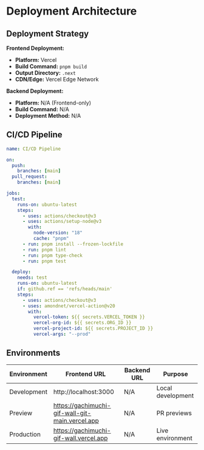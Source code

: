 # Deployment Architecture

## Deployment Strategy

**Frontend Deployment:**

- **Platform:** Vercel
- **Build Command:** `pnpm build`
- **Output Directory:** `.next`
- **CDN/Edge:** Vercel Edge Network

**Backend Deployment:**

- **Platform:** N/A (Frontend-only)
- **Build Command:** N/A
- **Deployment Method:** N/A

## CI/CD Pipeline

```yaml
name: CI/CD Pipeline

on:
  push:
    branches: [main]
  pull_request:
    branches: [main]

jobs:
  test:
    runs-on: ubuntu-latest
    steps:
      - uses: actions/checkout@v3
      - uses: actions/setup-node@v3
        with:
          node-version: "18"
          cache: "pnpm"
      - run: pnpm install --frozen-lockfile
      - run: pnpm lint
      - run: pnpm type-check
      - run: pnpm test

  deploy:
    needs: test
    runs-on: ubuntu-latest
    if: github.ref == 'refs/heads/main'
    steps:
      - uses: actions/checkout@v3
      - uses: amondnet/vercel-action@v20
        with:
          vercel-token: ${{ secrets.VERCEL_TOKEN }}
          vercel-org-id: ${{ secrets.ORG_ID }}
          vercel-project-id: ${{ secrets.PROJECT_ID }}
          vercel-args: "--prod"
```

## Environments

| Environment | Frontend URL                                    | Backend URL | Purpose           |
| ----------- | ----------------------------------------------- | ----------- | ----------------- |
| Development | http://localhost:3000                           | N/A         | Local development |
| Preview     | https://gachimuchi-gif-wall-git-main.vercel.app | N/A         | PR previews       |
| Production  | https://gachimuchi-gif-wall.vercel.app          | N/A         | Live environment  |
